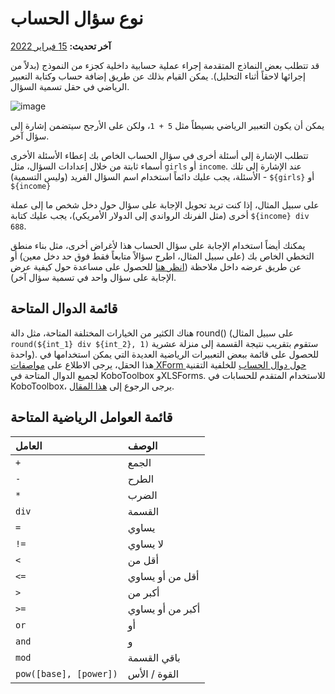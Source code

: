 # نوع سؤال الحساب

**آخر تحديث:**
<a href="https://github.com/kobotoolbox/docs/blob/511ea4cb3c698a4b45e7c2b4efd1af4e356e811f/source/calculate_questions.md" class="reference">15
فبراير 2022</a>

قد تتطلب بعض النماذج المتقدمة إجراء عملية حسابية داخلية كجزء من النموذج (بدلاً من إجرائها لاحقاً أثناء التحليل). يمكن القيام بذلك عن طريق إضافة حساب وكتابة التعبير الرياضي في حقل تسمية السؤال.

![image](/images/calculate_questions/calculation.gif)

يمكن أن يكون التعبير الرياضي بسيطاً مثل `5 + 1`، ولكن على الأرجح سيتضمن إشارة إلى سؤال آخر.

تتطلب الإشارة إلى أسئلة أخرى في سؤال الحساب الخاص بك إعطاء الأسئلة الأخرى أسماء ثابتة من خلال إعدادات السؤال، مثل `girls` أو `income`. عند الإشارة إلى تلك الأسئلة، يجب عليك دائماً استخدام اسم السؤال الفريد (وليس التسمية) - `${girls}` أو `${income}`

على سبيل المثال، إذا كنت تريد تحويل الإجابة على سؤال حول دخل شخص ما إلى عملة أخرى (مثل الفرنك الرواندي إلى الدولار الأمريكي)، يجب عليك كتابة `${income} div 688`.

يمكنك أيضاً استخدام الإجابة على سؤال الحساب هذا لأغراض أخرى، مثل بناء منطق التخطي الخاص بك (على سبيل المثال، اطرح سؤالاً متابعاً فقط فوق حد دخل معين) أو عن طريق عرضه داخل ملاحظة ([انظر هنا](responses_inside_question.md) للحصول على مساعدة حول كيفية عرض الإجابة على سؤال واحد في تسمية سؤال آخر).

## قائمة الدوال المتاحة

هناك الكثير من الخيارات المختلفة المتاحة، مثل دالة round() (على سبيل المثال `round(${int_1} div ${int_2}, 1)` ستقوم بتقريب نتيجة القسمة إلى منزلة عشرية واحدة). للحصول على قائمة ببعض التعبيرات الرياضية العديدة التي يمكن استخدامها في هذا الحقل، يرجى الاطلاع على [مواصفات XForm حول دوال الحساب](https://docs.getodk.org/form-operators-functions/) للخلفية التقنية لجميع الدوال المتاحة في KoboToolbox وXLSForms. للاستخدام المتقدم للحسابات في KoboToolbox، يرجى الرجوع إلى [هذا المقال](advanced_calculate.md).

## قائمة العوامل الرياضية المتاحة

| العامل                 | الوصف                           |
| :--------------------- | :------------------------------ |
| `+`                    | الجمع                           |
| `-`                    | الطرح                           |
| `*`                    | الضرب                           |
| `div`                  | القسمة                          |
| `=`                    | يساوي                           |
| `!=`                   | لا يساوي                        |
| `<`                    | أقل من                          |
| `<=`                   | أقل من أو يساوي                 |
| `>`                    | أكبر من                         |
| `>=`                   | أكبر من أو يساوي                |
| `or`                   | أو                              |
| `and`                  | و                               |
| `mod`                  | باقي القسمة                     |
| `pow([base], [power])` | القوة / الأس                    |